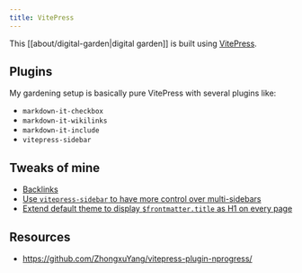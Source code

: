 ```yaml
---
title: VitePress
---
```


This [[about/digital-garden|digital garden]] is built using [VitePress](https://vitepress.dev).

## Plugins

My gardening setup is basically pure VitePress with several plugins like:

- `markdown-it-checkbox`
- `markdown-it-wikilinks`
- `markdown-it-include`
- `vitepress-sidebar`

## Tweaks of mine

- [Backlinks](https://github.com/kkoscielniak/digital-garden/commit/3e1514f8b2cb4da33e2f8322791a7be933b84b64)
- [Use `vitepress-sidebar` to have more control over multi-sidebars](https://github.com/kkoscielniak/digital-garden/commit/88560fb417c5138b192754e2581b20b0982e88dd)
- [Extend default theme to display `$frontmatter.title` as H1 on every page](https://github.com/kkoscielniak/digital-garden/commit/ae956ba7eb2883a2e09056304290395a9d004128)

## Resources
- https://github.com/ZhongxuYang/vitepress-plugin-nprogress/
